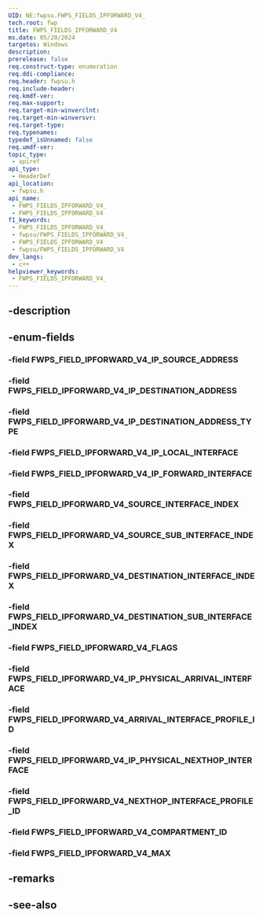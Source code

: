 ```yaml
---
UID: NE:fwpsu.FWPS_FIELDS_IPFORWARD_V4_
tech.root: fwp
title: FWPS_FIELDS_IPFORWARD_V4
ms.date: 05/20/2024
targetos: Windows
description: 
prerelease: false
req.construct-type: enumeration
req.ddi-compliance: 
req.header: fwpsu.h
req.include-header: 
req.kmdf-ver: 
req.max-support: 
req.target-min-winverclnt: 
req.target-min-winversvr: 
req.target-type: 
req.typenames: 
typedef_isUnnamed: false
req.umdf-ver: 
topic_type:
 - apiref
api_type:
 - HeaderDef
api_location:
 - fwpsu.h
api_name:
 - FWPS_FIELDS_IPFORWARD_V4_
 - FWPS_FIELDS_IPFORWARD_V4
f1_keywords:
 - FWPS_FIELDS_IPFORWARD_V4_
 - fwpsu/FWPS_FIELDS_IPFORWARD_V4_
 - FWPS_FIELDS_IPFORWARD_V4
 - fwpsu/FWPS_FIELDS_IPFORWARD_V4
dev_langs:
 - c++
helpviewer_keywords:
 - FWPS_FIELDS_IPFORWARD_V4_
---
```


## -description

## -enum-fields

### -field FWPS_FIELD_IPFORWARD_V4_IP_SOURCE_ADDRESS

### -field FWPS_FIELD_IPFORWARD_V4_IP_DESTINATION_ADDRESS

### -field FWPS_FIELD_IPFORWARD_V4_IP_DESTINATION_ADDRESS_TYPE

### -field FWPS_FIELD_IPFORWARD_V4_IP_LOCAL_INTERFACE

### -field FWPS_FIELD_IPFORWARD_V4_IP_FORWARD_INTERFACE

### -field FWPS_FIELD_IPFORWARD_V4_SOURCE_INTERFACE_INDEX

### -field FWPS_FIELD_IPFORWARD_V4_SOURCE_SUB_INTERFACE_INDEX

### -field FWPS_FIELD_IPFORWARD_V4_DESTINATION_INTERFACE_INDEX

### -field FWPS_FIELD_IPFORWARD_V4_DESTINATION_SUB_INTERFACE_INDEX

### -field FWPS_FIELD_IPFORWARD_V4_FLAGS

### -field FWPS_FIELD_IPFORWARD_V4_IP_PHYSICAL_ARRIVAL_INTERFACE

### -field FWPS_FIELD_IPFORWARD_V4_ARRIVAL_INTERFACE_PROFILE_ID

### -field FWPS_FIELD_IPFORWARD_V4_IP_PHYSICAL_NEXTHOP_INTERFACE

### -field FWPS_FIELD_IPFORWARD_V4_NEXTHOP_INTERFACE_PROFILE_ID

### -field FWPS_FIELD_IPFORWARD_V4_COMPARTMENT_ID

### -field FWPS_FIELD_IPFORWARD_V4_MAX

## -remarks

## -see-also

